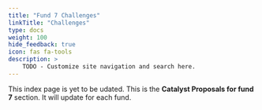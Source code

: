 ```yaml
---
title: "Fund 7 Challenges"
linkTitle: "Challenges"
type: docs
weight: 100
hide_feedback: true
icon: fas fa-tools
description: >
    TODO - Customize site navigation and search here.  
---
```


This index page is yet to be udated. 
This is the **Catalyst Proposals for fund 7** section. It will update for each fund.
